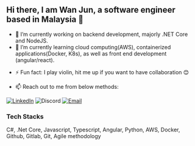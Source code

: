 ## Hi there, I am Wan Jun, a software engineer based in Malaysia 👋

<!--
**wanjuntham/wanjuntham** is a ✨ _special_ ✨ repository because its `README.md` (this file) appears on your GitHub profile.
-->

- 🔭 I’m currently working on backend development, majorly .NET Core and NodeJS.
- 🌱 I’m currently learning cloud computing(AWS), containerized applications(Docker, K8s), as well as front end development (angular/react).
<!--- 👯 I’m looking to collaborate on 
- 🤔 I’m looking for help with ...
- 💬 Ask me about ...
-->
<!-- 😄 Pronouns: ... -->
- ⚡ Fun fact: I play violin, hit me up if you want to have collaboration 😊


- 📫 Reach out to me from below methods:

<a href="https://www.linkedin.com/in/wanjuntham/"><img alt="LinkedIn" src="https://img.shields.io/endpoint?url=https%3A%2F%2Fpastebin.com%2Fraw%2FGVh309Qg&style=for-the-badge"></a>
![Discord](https://img.shields.io/endpoint?style=for-the-badge&url=https%3A%2F%2Fpastebin.com%2Fraw%2FxyBKpN0P)
<a href="mailto:wanjuntham@gmail.com"><img alt="Email" src="https://img.shields.io/endpoint?style=for-the-badge&url=https%3A%2F%2Fpastebin.com%2Fraw%2FjscaHKZH"></a>

### Tech Stacks

C#, .Net Core, Javascript, Typescript, Angular, Python, AWS, Docker, Github, Gitlab, Git, Agile methodology
